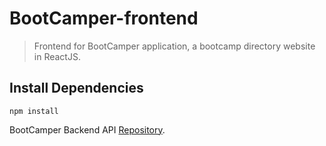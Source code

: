 # BootCamper-frontend

> Frontend for BootCamper application, a bootcamp directory website in ReactJS.

## Install Dependencies

```
npm install
```

BootCamper Backend API [Repository](https://github.com/Ramanpreet6262/BootCamper-backend).
